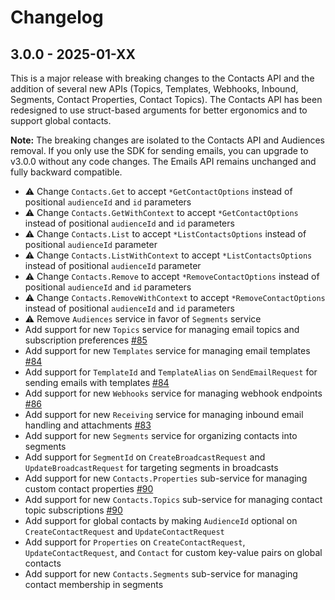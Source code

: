 # Changelog

## 3.0.0 - 2025-01-XX

This is a major release with breaking changes to the Contacts API and the addition of several new APIs (Topics, Templates, Webhooks, Inbound, Segments, Contact Properties, Contact Topics). The Contacts API has been redesigned to use struct-based arguments for better ergonomics and to support global contacts.

**Note:** The breaking changes are isolated to the Contacts API and Audiences removal. If you only use the SDK for sending emails, you can upgrade to v3.0.0 without any code changes. The Emails API remains unchanged and fully backward compatible.

- ⚠️ Change `Contacts.Get` to accept `*GetContactOptions` instead of positional `audienceId` and `id` parameters
- ⚠️ Change `Contacts.GetWithContext` to accept `*GetContactOptions` instead of positional `audienceId` and `id` parameters
- ⚠️ Change `Contacts.List` to accept `*ListContactsOptions` instead of positional `audienceId` parameter
- ⚠️ Change `Contacts.ListWithContext` to accept `*ListContactsOptions` instead of positional `audienceId` parameter
- ⚠️ Change `Contacts.Remove` to accept `*RemoveContactOptions` instead of positional `audienceId` and `id` parameters
- ⚠️ Change `Contacts.RemoveWithContext` to accept `*RemoveContactOptions` instead of positional `audienceId` and `id` parameters
- ⚠️ Remove `Audiences` service in favor of `Segments` service
- Add support for new `Topics` service for managing email topics and subscription preferences [#85](https://github.com/resend/resend-go/pull/85)
- Add support for new `Templates` service for managing email templates [#84](https://github.com/resend/resend-go/pull/84)
- Add support for `TemplateId` and `TemplateAlias` on `SendEmailRequest` for sending emails with templates [#84](https://github.com/resend/resend-go/pull/84)
- Add support for new `Webhooks` service for managing webhook endpoints [#86](https://github.com/resend/resend-go/pull/86)
- Add support for new `Receiving` service for managing inbound email handling and attachments [#83](https://github.com/resend/resend-go/pull/83)
- Add support for new `Segments` service for organizing contacts into segments
- Add support for `SegmentId` on `CreateBroadcastRequest` and `UpdateBroadcastRequest` for targeting segments in broadcasts
- Add support for new `Contacts.Properties` sub-service for managing custom contact properties [#90](https://github.com/resend/resend-go/pull/90)
- Add support for new `Contacts.Topics` sub-service for managing contact topic subscriptions [#90](https://github.com/resend/resend-go/pull/90)
- Add support for global contacts by making `AudienceId` optional on `CreateContactRequest` and `UpdateContactRequest`
- Add support for `Properties` on `CreateContactRequest`, `UpdateContactRequest`, and `Contact` for custom key-value pairs on global contacts
- Add support for new `Contacts.Segments` sub-service for managing contact membership in segments
